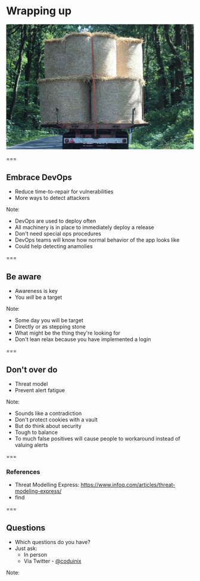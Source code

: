 # Wrapping up
<img class='stretch' src='/images/pixabay/bale-457709_1280.jpg'/>

===

## Embrace DevOps
* Reduce time-to-repair for vulnerabilities
* More ways to detect attackers 

Note:
* DevOps are used to deploy often
* All machinery is in place to immediately deploy a release
* Don't need special ops procedures
* DevOps teams will know how normal behavior of the app looks like
* Could help detecting anamolies

===

## Be aware
* Awareness is key
* You _will_ be a target

Note:
* Some day you will be target
* Directly or as stepping stone
* What might be the thing they're looking for
* Don't lean relax because you have implemented a login

===

## Don't over do
* Threat model
* Prevent alert fatigue

Note:
* Sounds like a contradiction
* Don't protect cookies with a vault
* But do think about security
* Tough to balance
* To much false positives will cause people to workaround instead of valuing alerts

===

### References
* Threat Modelling Express: https://www.infoq.com/articles/threat-modeling-express/
* find

===

## Questions
* Which questions do you have?
* Just ask:
  * In person
  * Via Twitter - [@coduinix](https://twitter.com/coduinix)

Note:
